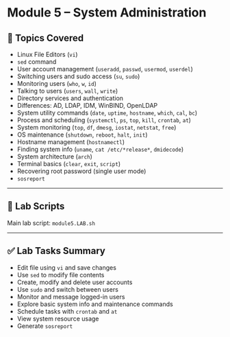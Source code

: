 # Module 5 – System Administration

## 🧠 Topics Covered

- Linux File Editors (`vi`)
- `sed` command
- User account management (`useradd`, `passwd`, `usermod`, `userdel`)
- Switching users and sudo access (`su`, `sudo`)
- Monitoring users (`who`, `w`, `id`)
- Talking to users (`users`, `wall`, `write`)
- Directory services and authentication
- Differences: AD, LDAP, IDM, WinBIND, OpenLDAP
- System utility commands (`date`, `uptime`, `hostname`, `which`, `cal`, `bc`)
- Process and scheduling (`systemctl`, `ps`, `top`, `kill`, `crontab`, `at`)
- System monitoring (`top`, `df`, `dmesg`, `iostat`, `netstat`, `free`)
- OS maintenance (`shutdown`, `reboot`, `halt`, `init`)
- Hostname management (`hostnamectl`)
- Finding system info (`uname`, `cat /etc/*release*`, `dmidecode`)
- System architecture (`arch`)
- Terminal basics (`clear`, `exit`, `script`)
- Recovering root password (single user mode)
- `sosreport`

---

## 🧪 Lab Scripts

Main lab script: `module5.LAB.sh`

---

## ✅ Lab Tasks Summary

-  Edit file using `vi` and save changes
-  Use `sed` to modify file contents
-  Create, modify and delete user accounts
-  Use `sudo` and switch between users
-  Monitor and message logged-in users
-  Explore basic system info and maintenance commands
-  Schedule tasks with `crontab` and `at`
-  View system resource usage
-  Generate `sosreport`
